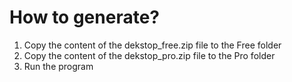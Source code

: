 ﻿# How to generate?

1. Copy the content of the dekstop_free.zip file to the Free folder
2. Copy the content of the dekstop_pro.zip file to the Pro folder
3. Run the program